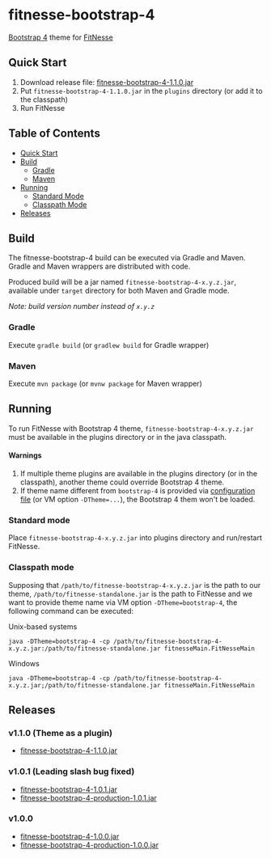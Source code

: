 # fitnesse-bootstrap-4
[Bootstrap 4](https://getbootstrap.com/)  theme for [FitNesse](http://fitnesse.org/)

## Quick Start
1. Download release file: [fitnesse-bootstrap-4-1.1.0.jar](https://github.com/gun88/fitnesse-bootstrap-4/releases/download/v1.1.0/fitnesse-bootstrap-4-1.1.0.jar)
2. Put `fitnesse-bootstrap-4-1.1.0.jar` in the `plugins` directory (or add it to the classpath)
3. Run FitNesse

## Table of Contents

- [Quick Start](#quick-start)
- [Build](#build)
  - [Gradle](#gradle)
  - [Maven](#maven)
- [Running](#running)
  - [Standard Mode](#standard-mode)
  - [Classpath Mode](#classpath-mode)
- [Releases](#releases)

## Build
The fitnesse-bootstrap-4 build can be executed via Gradle and Maven. Gradle and Maven 
wrappers are distributed with code.

Produced build will be a jar named `fitnesse-bootstrap-4-x.y.z.jar`, available under `target` directory for both Maven and Gradle mode.

*Note: build version number instead of `x.y.z`*

### Gradle
Execute `gradle build` (or `gradlew build` for Gradle wrapper)
### Maven
Execute `mvn package` (or `mvnw package` for Maven wrapper)

## Running
To run FitNesse with Bootstrap 4 theme, `fitnesse-bootstrap-4-x.y.z.jar` must be available in the plugins 
directory or in the java classpath.

#### Warnings
1. If multiple theme plugins are available in the plugins directory (or in the classpath), another theme 
could override Bootstrap 4 theme.
2. If theme name different from `bootstrap-4` is provided via [configuration file](http://fitnesse.org/FitNesse.UserGuide.AdministeringFitNesse.ConfigurationFile) 
(or VM option `-DTheme=...`), the Bootstrap 4 them won't be loaded.

### Standard mode
Place `fitnesse-bootstrap-4-x.y.z.jar` into plugins directory and run/restart FitNesse.

### Classpath mode
Supposing that `/path/to/fitnesse-bootstrap-4-x.y.z.jar` is the path to our theme, `/path/to/fitnesse-standalone.jar` is 
the path to FitNesse and we want to provide theme name via VM option `-DTheme=bootstrap-4`, the following command can be 
executed:

Unix-based systems
```
java -DTheme=bootstrap-4 -cp /path/to/fitnesse-bootstrap-4-x.y.z.jar:/path/to/fitnesse-standalone.jar fitnesseMain.FitNesseMain
```
Windows
```
java -DTheme=bootstrap-4 -cp /path/to/fitnesse-bootstrap-4-x.y.z.jar;/path/to/fitnesse-standalone.jar fitnesseMain.FitNesseMain
```

## Releases
### v1.1.0 (Theme as a plugin)
 - [fitnesse-bootstrap-4-1.1.0.jar](https://github.com/gun88/fitnesse-bootstrap-4/releases/download/v1.1.0/fitnesse-bootstrap-4-1.1.0.jar)

### v1.0.1 (Leading slash bug fixed)
 - [fitnesse-bootstrap-4-1.0.1.jar](https://github.com/gun88/fitnesse-bootstrap-4/releases/download/v1.1.0/fitnesse-bootstrap-4-1.0.1.jar)
 - [fitnesse-bootstrap-4-production-1.0.1.jar](https://github.com/gun88/fitnesse-bootstrap-4/releases/download/v1.1.0/fitnesse-bootstrap-4-production-1.0.1.jar)


### v1.0.0
 - [fitnesse-bootstrap-4-1.0.0.jar](https://github.com/gun88/fitnesse-bootstrap-4/releases/download/v1.0.0/fitnesse-bootstrap-4-1.0.0.jar)
 - [fitnesse-bootstrap-4-production-1.0.0.jar](https://github.com/gun88/fitnesse-bootstrap-4/releases/download/v1.0.0/fitnesse-bootstrap-4-production-1.0.0.jar)
